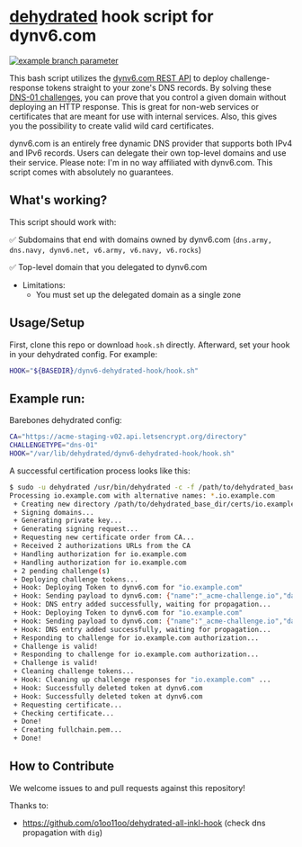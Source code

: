 # [dehydrated](https://github.com/dehydrated-io/dehydrated) hook script for dynv6.com

[![example branch parameter](https://github.com/movd/dynv6-dehydrated-hook/workflows/Test%20pushed%20commit%20with%20Bats/badge.svg?branch=main)](https://github.com/movd/dynv6-dehydrated-hook/actions)

This bash script utilizes the [dynv6.com REST API](https://dynv6.github.io/api-spec/) to deploy challenge-response tokens straight to your zone's DNS records. By solving these [DNS-01 challenges](https://github.com/dehydrated-io/dehydrated/blob/master/docs/dns-verification.md), you can prove that you control a given domain without deploying an HTTP response. This is great for non-web services or certificates that are meant for use with internal services. Also, this gives you the possibility to create valid wild card certificates. 

dynv6.com is an entirely free dynamic DNS provider that supports both IPv4 and IPv6 records. Users can delegate their own top-level domains and use their service. Please note: I'm in no way affiliated with dynv6.com. This script comes with absolutely no guarantees. 

## What's working?

This script should work with:

✅ Subdomains that end with domains owned by dynv6.com (`dns.army, dns.navy, dynv6.net, v6.army, v6.navy, v6.rocks`)

✅ Top-level domain that you delegated to dynv6.com 

- Limitations: 
  - You must set up the delegated domain as a single zone

## Usage/Setup

First, clone this repo or download `hook.sh` directly. Afterward, set your hook in your dehydrated config. For example:

```sh
HOOK="${BASEDIR}/dynv6-dehydrated-hook/hook.sh"
```

## Example run:

Barebones dehydrated config:

```sh
CA="https://acme-staging-v02.api.letsencrypt.org/directory" 
CHALLENGETYPE="dns-01"
HOOK="/var/lib/dehydrated/dynv6-dehydrated-hook/hook.sh"
```

A successful certification process looks like this:

```sh
$ sudo -u dehydrated /usr/bin/dehydrated -c -f /path/to/dehydrated_base_dir/config
Processing io.example.com with alternative names: *.io.example.com
 + Creating new directory /path/to/dehydrated_base_dir/certs/io.example.com ...
 + Signing domains...
 + Generating private key...
 + Generating signing request...
 + Requesting new certificate order from CA...
 + Received 2 authorizations URLs from the CA
 + Handling authorization for io.example.com
 + Handling authorization for io.example.com
 + 2 pending challenge(s)
 + Deploying challenge tokens...
 + Hook: Deploying Token to dynv6.com for "io.example.com"
 + Hook: Sending payload to dynv6.com: {"name":"_acme-challenge.io","data":"ZaC4pBB2_pb0DuazXI1vTtzz-CJIXbAtAHBsOg3Tz","type":"TXT"}
 + Hook: DNS entry added successfully, waiting for propagation...
 + Hook: Deploying Token to dynv6.com for "io.example.com"
 + Hook: Sending payload to dynv6.com: {"name":"_acme-challenge.io","data":"BhNdL7mHjUJRZnzscul83Dy3qwWY-Ddx6aPgRW4Bm","type":"TXT"}
 + Hook: DNS entry added successfully, waiting for propagation...
 + Responding to challenge for io.example.com authorization...
 + Challenge is valid!
 + Responding to challenge for io.example.com authorization...
 + Challenge is valid!
 + Cleaning challenge tokens...
 + Hook: Cleaning up challenge responses for "io.example.com" ...
 + Hook: Successfully deleted token at dynv6.com
 + Hook: Successfully deleted token at dynv6.com
 + Requesting certificate...
 + Checking certificate...
 + Done!
 + Creating fullchain.pem...
 + Done!
```

## How to Contribute

We welcome issues to and pull requests against this repository!

Thanks to:
* https://github.com/o1oo11oo/dehydrated-all-inkl-hook (check dns propagation with `dig`)

